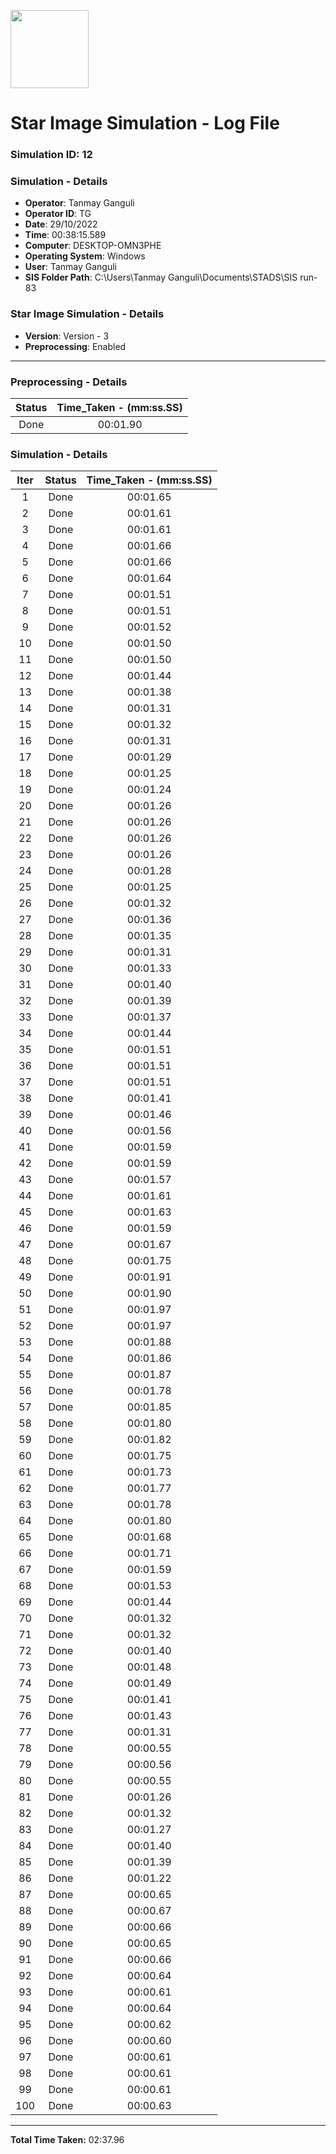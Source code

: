[<img src="https://www.aero.iitb.ac.in/satlab/images/IITBSSP2019.png" width="125"/>](image.png)

# Star Image Simulation - Log File

### Simulation ID: 12

### Simulation - Details
* **Operator**: Tanmay Ganguli
* **Operator ID**: TG
* **Date**: 29/10/2022
* **Time**: 00:38:15.589
* **Computer**: DESKTOP-OMN3PHE
* **Operating System**: Windows
* **User**: Tanmay Ganguli
* **SIS Folder Path**: C:\Users\Tanmay Ganguli\Documents\STADS\SIS run-83

### Star Image Simulation - Details
* **Version**: Version - 3
* **Preprocessing**: Enabled

---

### Preprocessing - Details

|Status|Time_Taken - (mm:ss.SS)
|:---:|:---:|
|Done|00:01.90|

### Simulation - Details

|Iter|Status|Time_Taken - (mm:ss.SS)|
|:---:|:---:|:---:|
|1|Done|00:01.65|
|2|Done|00:01.61|
|3|Done|00:01.61|
|4|Done|00:01.66|
|5|Done|00:01.66|
|6|Done|00:01.64|
|7|Done|00:01.51|
|8|Done|00:01.51|
|9|Done|00:01.52|
|10|Done|00:01.50|
|11|Done|00:01.50|
|12|Done|00:01.44|
|13|Done|00:01.38|
|14|Done|00:01.31|
|15|Done|00:01.32|
|16|Done|00:01.31|
|17|Done|00:01.29|
|18|Done|00:01.25|
|19|Done|00:01.24|
|20|Done|00:01.26|
|21|Done|00:01.26|
|22|Done|00:01.26|
|23|Done|00:01.26|
|24|Done|00:01.28|
|25|Done|00:01.25|
|26|Done|00:01.32|
|27|Done|00:01.36|
|28|Done|00:01.35|
|29|Done|00:01.31|
|30|Done|00:01.33|
|31|Done|00:01.40|
|32|Done|00:01.39|
|33|Done|00:01.37|
|34|Done|00:01.44|
|35|Done|00:01.51|
|36|Done|00:01.51|
|37|Done|00:01.51|
|38|Done|00:01.41|
|39|Done|00:01.46|
|40|Done|00:01.56|
|41|Done|00:01.59|
|42|Done|00:01.59|
|43|Done|00:01.57|
|44|Done|00:01.61|
|45|Done|00:01.63|
|46|Done|00:01.59|
|47|Done|00:01.67|
|48|Done|00:01.75|
|49|Done|00:01.91|
|50|Done|00:01.90|
|51|Done|00:01.97|
|52|Done|00:01.97|
|53|Done|00:01.88|
|54|Done|00:01.86|
|55|Done|00:01.87|
|56|Done|00:01.78|
|57|Done|00:01.85|
|58|Done|00:01.80|
|59|Done|00:01.82|
|60|Done|00:01.75|
|61|Done|00:01.73|
|62|Done|00:01.77|
|63|Done|00:01.78|
|64|Done|00:01.80|
|65|Done|00:01.68|
|66|Done|00:01.71|
|67|Done|00:01.59|
|68|Done|00:01.53|
|69|Done|00:01.44|
|70|Done|00:01.32|
|71|Done|00:01.32|
|72|Done|00:01.40|
|73|Done|00:01.48|
|74|Done|00:01.49|
|75|Done|00:01.41|
|76|Done|00:01.43|
|77|Done|00:01.31|
|78|Done|00:00.55|
|79|Done|00:00.56|
|80|Done|00:00.55|
|81|Done|00:01.26|
|82|Done|00:01.32|
|83|Done|00:01.27|
|84|Done|00:01.40|
|85|Done|00:01.39|
|86|Done|00:01.22|
|87|Done|00:00.65|
|88|Done|00:00.67|
|89|Done|00:00.66|
|90|Done|00:00.65|
|91|Done|00:00.66|
|92|Done|00:00.64|
|93|Done|00:00.61|
|94|Done|00:00.64|
|95|Done|00:00.62|
|96|Done|00:00.60|
|97|Done|00:00.61|
|98|Done|00:00.61|
|99|Done|00:00.61|
|100|Done|00:00.63|

---

**Total Time Taken:** 02:37.96
